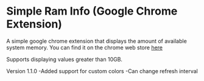 # Simple Ram Info (Google Chrome Extension)
A simple google chrome extension that displays the amount of available system memory.
You can find it on the chrome web store [here](https://chrome.google.com/webstore/detail/simple-ram-info/dbdlfjheiknjgnnhknninniobeeeknko)

Supports displaying values greater than 10GB.

Version 1.1.0
-Added support for custom colors
-Can change refresh interval
